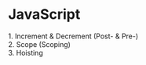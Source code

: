 <h1> JavaScript </h1>
1. Increment & Decrement (Post- & Pre-) <br />
2. Scope (Scoping) <br />
3. Hoisting

